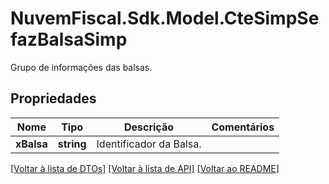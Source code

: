 # NuvemFiscal.Sdk.Model.CteSimpSefazBalsaSimp
Grupo de informações das balsas.

## Propriedades

Nome | Tipo | Descrição | Comentários
------------ | ------------- | ------------- | -------------
**xBalsa** | **string** | Identificador da Balsa. | 

[[Voltar à lista de DTOs]](../README.md#documentation-for-models) [[Voltar à lista de API]](../README.md#documentation-for-api-endpoints) [[Voltar ao README]](../README.md)

